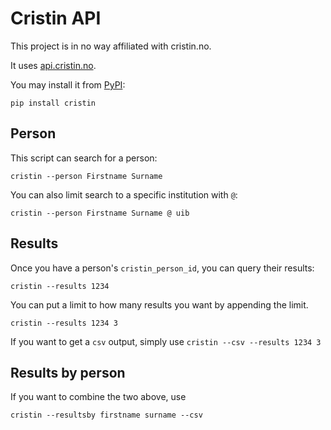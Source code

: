 # Cristin API

This project is in no way affiliated with cristin.no.

It uses [api.cristin.no](https://api.cristin.no/v2/doc/index.html).

You may install it from [PyPI](https://pypi.org/project/cristin):

`pip install cristin`


## Person

This script can search for a person:

`cristin --person Firstname Surname`

You can also limit search to a specific institution with `@`:

`cristin --person Firstname Surname @ uib`


## Results

Once you have a person's `cristin_person_id`, you can query their results:

`cristin --results 1234`

You can put a limit to how many results you want by appending the limit.

`cristin --results 1234 3`


If you want to get a `csv` output, simply use `cristin --csv --results 1234 3`

## Results by person

If you want to combine the two above, use

`cristin --resultsby firstname surname --csv`
